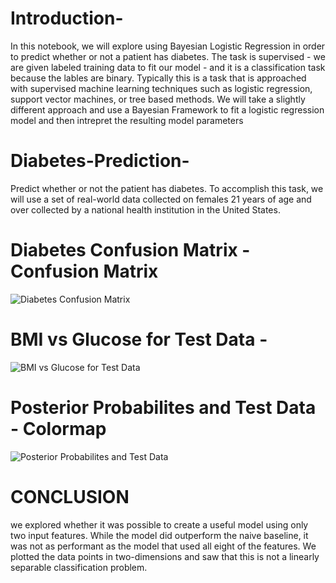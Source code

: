 # Introduction-

In this notebook, we will explore using Bayesian Logistic Regression in order to predict whether or not a patient has diabetes. The task is supervised - we are given labeled training data to fit our model - and it is a classification task because the lables are binary. Typically this is a task that is approached with supervised machine learning techniques such as logistic regression, support vector machines, or tree based methods. We will take a slightly different approach and use a Bayesian Framework to fit a logistic regression model and then intrepret the resulting model parameters

# Diabetes-Prediction-

Predict whether or not the patient has diabetes. To accomplish this task, we will use a set of real-world data collected on females 21 years of age and over collected by a national health institution in the United States.

# Diabetes Confusion Matrix -  Confusion Matrix
![Diabetes Confusion Matrix](https://user-images.githubusercontent.com/88205480/159169926-d0efe8fa-363e-48bd-9ca9-50572adb98ef.png)

# BMI vs Glucose for Test Data - 
![BMI vs Glucose for Test Data](https://user-images.githubusercontent.com/88205480/159170056-b7456396-f090-4383-abfc-8cd3f09614d3.png)

# Posterior Probabilites and Test Data - Colormap
![Posterior Probabilites and Test Data](https://user-images.githubusercontent.com/88205480/159170120-02c84860-da8f-4660-9892-3d2cef42c163.png)

# CONCLUSION

we explored whether it was possible to create a useful model using only two input features. While the model did outperform the naive baseline, it was not as performant as the model that used all eight of the features. We plotted the data points in two-dimensions and saw that this is not a linearly separable classification problem.
